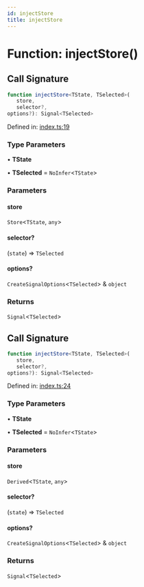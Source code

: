 ```yaml
---
id: injectStore
title: injectStore
---
```


<!-- DO NOT EDIT: this page is autogenerated from the type comments -->

# Function: injectStore()

## Call Signature

```ts
function injectStore<TState, TSelected>(
   store, 
   selector?, 
options?): Signal<TSelected>
```

Defined in: [index.ts:19](https://github.com/TanStack/store/blob/main/packages/angular-store/src/index.ts#L19)

### Type Parameters

• **TState**

• **TSelected** = `NoInfer`\<`TState`\>

### Parameters

#### store

`Store`\<`TState`, `any`\>

#### selector?

(`state`) => `TSelected`

#### options?

`CreateSignalOptions`\<`TSelected`\> & `object`

### Returns

`Signal`\<`TSelected`\>

## Call Signature

```ts
function injectStore<TState, TSelected>(
   store, 
   selector?, 
options?): Signal<TSelected>
```

Defined in: [index.ts:24](https://github.com/TanStack/store/blob/main/packages/angular-store/src/index.ts#L24)

### Type Parameters

• **TState**

• **TSelected** = `NoInfer`\<`TState`\>

### Parameters

#### store

`Derived`\<`TState`, `any`\>

#### selector?

(`state`) => `TSelected`

#### options?

`CreateSignalOptions`\<`TSelected`\> & `object`

### Returns

`Signal`\<`TSelected`\>
